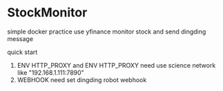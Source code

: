 # StockMonitor

simple docker practice use yfinance monitor stock and send dingding message


quick start

1. ENV HTTP_PROXY and ENV HTTP_PROXY need use science network like "192.168.1.111:7890"
2. WEBHOOK need set dingding robot webhook
